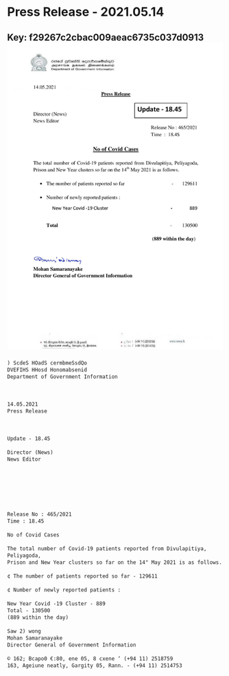 # Press Release - 2021.05.14 
Key: f29267c2cbac009aeac6735c037d0913 
![img](img/f29267c2cbac009aeac6735c037d0913.jpg)
---
```
) ScdeS HOadS cermbmeSsdQo
DVEFIHS HHosd Honomabsenid
Department of Government Information

 

14.05.2021
Press Release

 

Update - 18.45

Director (News)
News Editor

 

 

 

Release No : 465/2021
Time : 18.45

No of Covid Cases

The total number of Covid-19 patients reported from Divulapitiya, Peliyagoda,
Prison and New Year clusters so far on the 14" May 2021 is as follows.

¢ The number of patients reported so far - 129611

¢ Number of newly reported patients :

New Year Covid -19 Cluster - 889
Total - 130500
(889 within the day)

Saw 2) wong
Mohan Samaranayake
Director General of Government Information

© 162; Bcapo0 €:80, ene 05, 8 cxene ‘ (+94 11) 2518759
163, Ageiune neatly, Gargity 05, Rann. - (+94 11) 2514753

```
